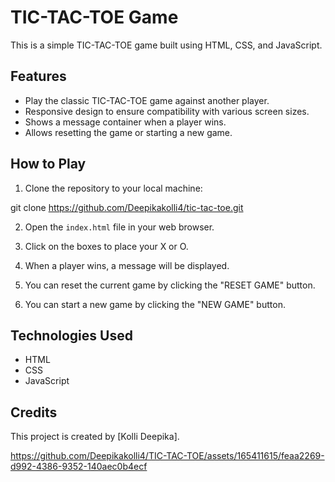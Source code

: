# TIC-TAC-TOE Game

This is a simple TIC-TAC-TOE game built using HTML, CSS, and JavaScript.

## Features

- Play the classic TIC-TAC-TOE game against another player.
- Responsive design to ensure compatibility with various screen sizes.
- Shows a message container when a player wins.
- Allows resetting the game or starting a new game.

## How to Play

1. Clone the repository to your local machine:

git clone https://github.com/Deepikakolli4/tic-tac-toe.git

2. Open the `index.html` file in your web browser.

3. Click on the boxes to place your X or O.

4. When a player wins, a message will be displayed.

5. You can reset the current game by clicking the "RESET GAME" button.

6. You can start a new game by clicking the "NEW GAME" button.

## Technologies Used

- HTML
- CSS
- JavaScript

## Credits

This project is created by [Kolli Deepika].

https://github.com/Deepikakolli4/TIC-TAC-TOE/assets/165411615/feaa2269-d992-4386-9352-140aec0b4ecf

